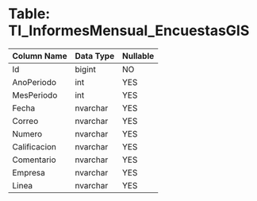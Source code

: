 # Table: TI_InformesMensual_EncuestasGIS

| Column Name | Data Type | Nullable |
|-------------|-----------|----------|
| Id | bigint | NO |
| AnoPeriodo | int | YES |
| MesPeriodo | int | YES |
| Fecha | nvarchar | YES |
| Correo | nvarchar | YES |
| Numero | nvarchar | YES |
| Calificacion | nvarchar | YES |
| Comentario | nvarchar | YES |
| Empresa | nvarchar | YES |
| Linea | nvarchar | YES |
